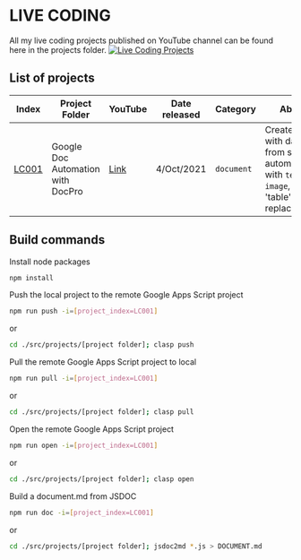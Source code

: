 # LIVE CODING

All my live coding projects published on YouTube channel can be found here in the projects folder.
[![Live Coding Projects](https://user-images.githubusercontent.com/16481229/136650090-8be512f0-4ea6-4c9b-9d30-6e4e5e12669b.png)](https://www.youtube.com/watch?v=uwD91dKRw2w&list=PLQhwjnEjYj8ClqO6NG2fFka53xVOzIN_b)

## List of projects

| Index                                                                          | Project Folder                    | YouTube                              | Date released | Category   | About                                                                                         |
| ------------------------------------------------------------------------------ | --------------------------------- | ------------------------------------ | ------------- | ---------- | --------------------------------------------------------------------------------------------- |
| [LC001](https://github.com/ashtonfei/live-coding/tree/main/src/projects/LC001) | Google Doc Automation with DocPro | [Link](https://youtu.be/uwD91dKRw2w) | 4/Oct/2021    | `document` | Create a doc with data from sheet automatically with `text`, `image`, and 'table' replacement |

## Build commands

Install node packages

```bash
npm install
```

Push the local project to the remote Google Apps Script project

```bash
npm run push -i=[project_index=LC001]
```

or

```bash
cd ./src/projects/[project folder]; clasp push
```

Pull the remote Google Apps Script project to local

```bash
npm run pull -i=[project_index=LC001]
```

or

```bash
cd ./src/projects/[project folder]; clasp pull
```

Open the remote Google Apps Script project

```bash
npm run open -i=[project_index=LC001]
```

or

```bash
cd ./src/projects/[project folder]; clasp open
```

Build a document.md from JSDOC

```bash
npm run doc -i=[project_index=LC001]
```

or

```bash
cd ./src/projects/[project folder]; jsdoc2md *.js > DOCUMENT.md
```
